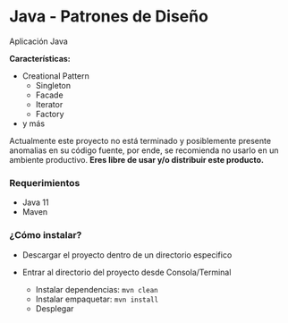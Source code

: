 # Java - Patrones de Diseño
Aplicación Java

**Características:**
* Creational Pattern
  * Singleton
  * Facade
  * Iterator
  * Factory
* y más

Actualmente este proyecto no está terminado y posiblemente presente anomalias en su código fuente, por ende, se recomienda no usarlo en un ambiente productivo.
**Eres libre de usar y/o distribuir este producto.**

### Requerimientos
* Java 11
* Maven

### ¿Cómo instalar?

* Descargar el proyecto dentro de un directorio especifico

* Entrar al directorio del proyecto desde Consola/Terminal

    - Instalar dependencias: `mvn clean`
    - Instalar empaquetar: `mvn install`
    - Desplegar
  

